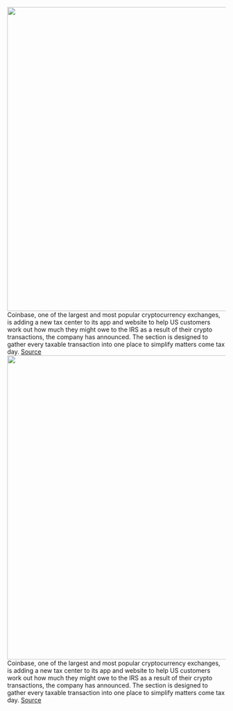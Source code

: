 <img src='https://cdn.vox-cdn.com/thumbor/1OFxdnkOn2GwVv5pkK0w4gXESzo=/0x0:1620x1080/1200x800/filters:focal(681x411:939x669)/cdn.vox-cdn.com/uploads/chorus_image/image/70426325/CoinTracker_Placement_01.0.jpg' width='700px' /><br/>
Coinbase, one of the largest and most popular cryptocurrency exchanges, is adding a new tax center to its app and website to help US customers work out how much they might owe to the IRS as a result of their crypto transactions, the company has announced. The section is designed to gather every taxable transaction into one place to simplify matters come tax day.
<a href='https://www.theverge.com/2022/1/24/22898610/coinbase-tax-center-capital-gains-losses-irs-taxes'> Source <a/><img src='https://cdn.vox-cdn.com/thumbor/1OFxdnkOn2GwVv5pkK0w4gXESzo=/0x0:1620x1080/1200x800/filters:focal(681x411:939x669)/cdn.vox-cdn.com/uploads/chorus_image/image/70426325/CoinTracker_Placement_01.0.jpg' width='700px' /><br/>
Coinbase, one of the largest and most popular cryptocurrency exchanges, is adding a new tax center to its app and website to help US customers work out how much they might owe to the IRS as a result of their crypto transactions, the company has announced. The section is designed to gather every taxable transaction into one place to simplify matters come tax day.
<a href='https://www.theverge.com/2022/1/24/22898610/coinbase-tax-center-capital-gains-losses-irs-taxes'> Source <a/>